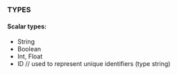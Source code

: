 ### TYPES 

#### Scalar types: 
- String 
- Boolean
- Int, Float 
- ID // used to represent unique identifiers (type string)
